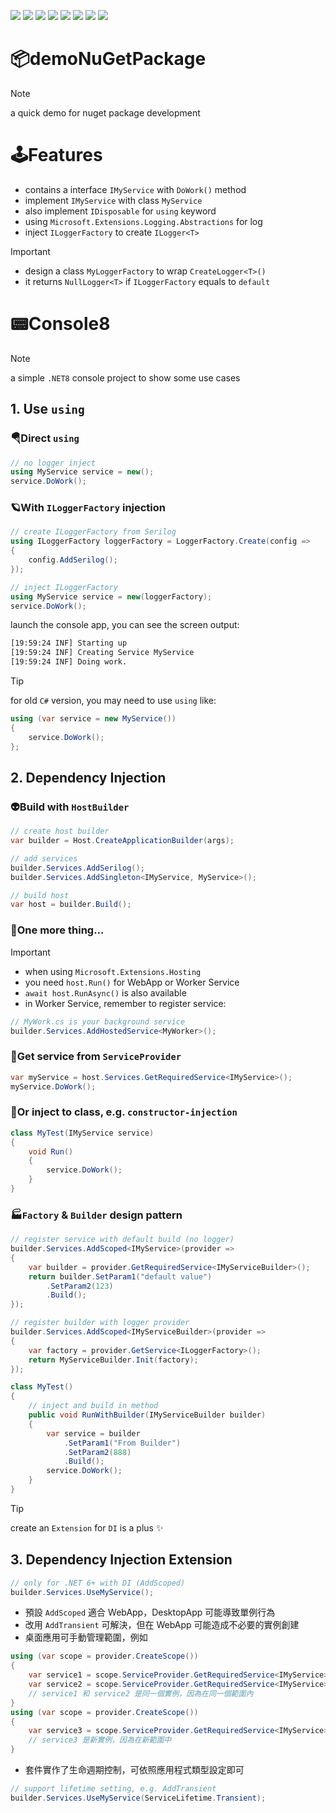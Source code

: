 ![](https://img.shields.io/badge/SGS-OAD-orange) 
![](https://img.shields.io/badge/proj-demo%20nuget%20package-purple) 
![](https://img.shields.io/badge/-4.7.2-3484D2?logo=dotnet)
![](https://img.shields.io/badge/-4.8.1-3484D2?logo=dotnet)
![](https://img.shields.io/badge/-Standard%202.0-056473?logo=dotnet)
![](https://img.shields.io/badge/-6-512BD4?logo=dotnet)
![](https://img.shields.io/badge/-8-512BD4?logo=dotnet)
![](https://img.shields.io/badge/-NuGet-004880?logo=nuget)

# 📦demoNuGetPackage

> [!NOTE] 
> a quick demo for nuget package development

# 🕹️Features

- contains a interface `IMyService` with `DoWork()` method
- implement `IMyService` with class `MyService` 
- also implement `IDisposable` for `using` keyword
- using `Microsoft.Extensions.Logging.Abstractions` for log
- inject `ILoggerFactory` to create `ILogger<T>`

> [!IMPORTANT]
> - design a class `MyLoggerFactory` to wrap `CreateLogger<T>()`
> - it returns `NullLogger<T>` if `ILoggerFactory` equals to `default`

# 📟Console8

> [!NOTE]
> a simple `.NET8` console project to show some use cases

## 1. Use `using`

### 🪂Direct `using`

```cs
// no logger inject
using MyService service = new();
service.DoWork();
```

### 🪐With `ILoggerFactory` injection

```cs
// create ILoggerFactory from Serilog
using ILoggerFactory loggerFactory = LoggerFactory.Create(config =>
{
    config.AddSerilog();
});

// inject ILoggerFactory
using MyService service = new(loggerFactory);
service.DoWork();
```

launch the console app, you can see the screen output:

```sh
[19:59:24 INF] Starting up
[19:59:24 INF] Creating Service MyService
[19:59:24 INF] Doing work.
```

> [!TIP]
> for old `C#` version, you may need to use `using` like:

```cs
using (var service = new MyService())
{
    service.DoWork();
};
```

## 2. Dependency Injection

### 👽Build with `HostBuilder`

```cs
// create host builder
var builder = Host.CreateApplicationBuilder(args);

// add services
builder.Services.AddSerilog();
builder.Services.AddSingleton<IMyService, MyService>();

// build host
var host = builder.Build();
```

### 🍨One more thing...

> [!IMPORTANT]
> - when using `Microsoft.Extensions.Hosting`
> - you need `host.Run()` for WebApp or Worker Service
> - `await host.RunAsync()` is also available
> - in Worker Service, remember to register service:

```cs
// MyWork.cs is your background service
builder.Services.AddHostedService<MyWorker>();
```

### 🍄Get service from `ServiceProvider`
  
```cs
var myService = host.Services.GetRequiredService<IMyService>();
myService.DoWork();
```

### 🌵Or inject to class, e.g. `constructor-injection`
  
```cs
class MyTest(IMyService service)
{
    void Run()
    {
        service.DoWork();
    }
}
```

### 🏭`Factory` & `Builder` design pattern

```cs
// register service with default build (no logger)
builder.Services.AddScoped<IMyService>(provider =>
{
    var builder = provider.GetRequiredService<IMyServiceBuilder>();
    return builder.SetParam1("default value")
        .SetParam2(123)
        .Build();
});
```

```cs
// register builder with logger provider
builder.Services.AddScoped<IMyServiceBuilder>(provider =>
{
    var factory = provider.GetService<ILoggerFactory>();
    return MyServiceBuilder.Init(factory);
});

class MyTest()
{
    // inject and build in method
    public void RunWithBuilder(IMyServiceBuilder builder)
    {
        var service = builder
            .SetParam1("From Builder")
            .SetParam2(888)
            .Build();
        service.DoWork();
    }
}
```

>[!TIP]
> create an `Extension` for `DI` is a plus ✨

## 3. Dependency Injection Extension

```cs
// only for .NET 6+ with DI (AddScoped)
builder.Services.UseMyService();
```

- 預設 `AddScoped` 適合 WebApp，DesktopApp 可能導致單例行為
- 改用 `AddTransient` 可解決，但在 WebApp 可能造成不必要的實例創建
- 桌面應用可手動管理範圍，例如

```cs
using (var scope = provider.CreateScope())
{
    var service1 = scope.ServiceProvider.GetRequiredService<IMyService>();
    var service2 = scope.ServiceProvider.GetRequiredService<IMyService>();
    // service1 和 service2 是同一個實例，因為在同一個範圍內
}
using (var scope = provider.CreateScope())
{
    var service3 = scope.ServiceProvider.GetRequiredService<IMyService>();
    // service3 是新實例，因為在新範圍中
}
```

- 套件實作了生命週期控制，可依照應用程式類型設定即可

```cs
// support lifetime setting, e.g. AddTransient
builder.Services.UseMyService(ServiceLifetime.Transient);
```